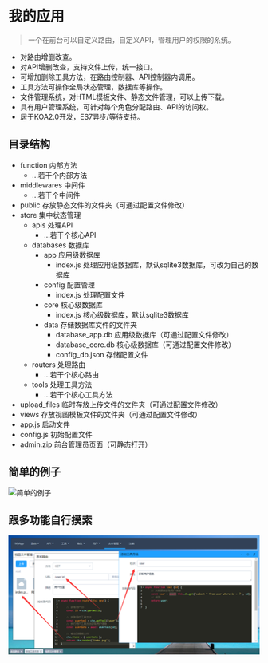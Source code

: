# 我的应用

> 一个在前台可以自定义路由，自定义API，管理用户的权限的系统。

*   对路由增删改查。
*   对API增删改查，支持文件上传，统一接口。
*   可增加删除工具方法，在路由控制器、API控制器内调用。
*   工具方法可操作全局状态管理，数据库等操作。
*   文件管理系统，对HTML模板文件、静态文件管理，可以上传下载。
*   具有用户管理系统，可针对每个角色分配路由、API的访问权。
*   居于KOA2.0开发，ES7异步/等待支持。

## 目录结构

*   function 内部方法
    *   ...若干个内部方法
*   middlewares 中间件
    *   ...若干个中间件
*   public 存放静态文件的文件夹（可通过配置文件修改）
*   store 集中状态管理
    *   apis 处理API
        *   ...若干个核心API
    *   databases 数据库
        *   app 应用级数据库
            *   index.js 处理应用级数据库，默认sqlite3数据库，可改为自己的数据库
        *   config 配置管理
            *   index.js 处理配置文件
        *   core 核心级数据库
            *   index.js 核心级数据库，默认sqlite3数据库
        *   data 存储数据库文件的文件夹
            *   database_app.db 应用级数据库（可通过配置文件修改）
            *   database_core.db 核心级数据库（可通过配置文件修改）
            *   config_db.json 存储配置文件
    *   routers 处理路由
        *   ...若干个核心路由
    *   tools 处理工具方法
        *   ...若干个核心工具方法
*   upload_files 临时存放上传文件的文件夹（可通过配置文件修改）
*   views 存放视图模板文件的文件夹（可通过配置文件修改）
*   app.js 启动文件
*   config.js 初始配置文件
*   admin.zip 前台管理员页面（可静态打开）

## 简单的例子

![简单的例子](https://github.com/zfowed/myapp/raw/master/screenshots/simple_example.gif)

## 跟多功能自行摸索

![简单的例子](https://github.com/zfowed/myapp/raw/master/screenshots/more.png)